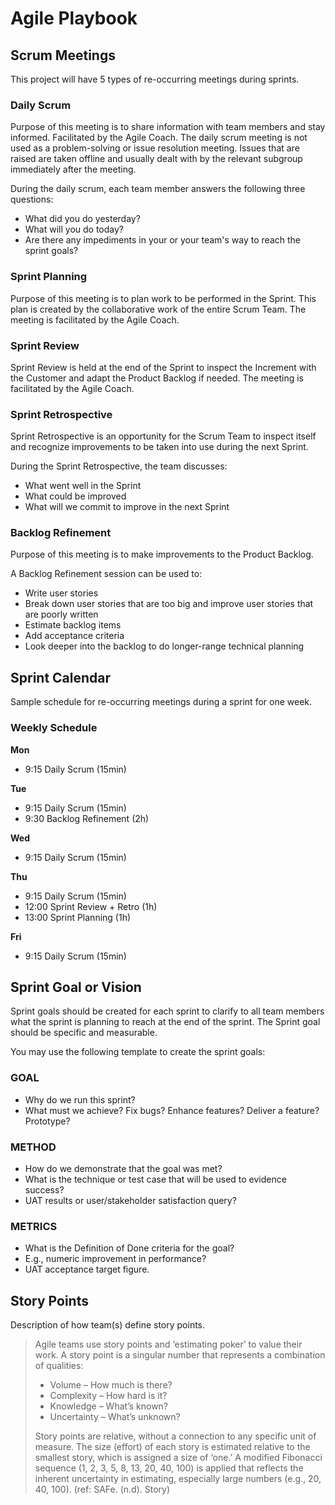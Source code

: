 # Agile Playbook

## Scrum Meetings

This project will have 5 types of re-occurring meetings during sprints.

### Daily Scrum

Purpose of this meeting is to share information with team members and stay informed. Facilitated by the Agile Coach. The daily scrum meeting is not used as a problem-solving or issue resolution meeting. Issues that are raised are taken offline and usually dealt with by the relevant subgroup immediately after the meeting.

During the daily scrum, each team member answers the following three questions:

- What did you do yesterday?
- What will you do today?
- Are there any impediments in your or your team's way to reach the sprint goals?

### Sprint Planning

Purpose of this meeting is to plan work to be performed in the Sprint. This plan is created by the collaborative work of the entire Scrum Team. The meeting is facilitated by the Agile Coach.

### Sprint Review

Sprint Review is held at the end of the Sprint to inspect the Increment with the Customer and adapt the Product Backlog if needed. The meeting is facilitated by the Agile Coach.

### Sprint Retrospective

Sprint Retrospective is an opportunity for the Scrum Team to inspect itself and recognize improvements to be taken into use during the next Sprint.

During the Sprint Retrospective, the team discusses:

- What went well in the Sprint
- What could be improved
- What will we commit to improve in the next Sprint

### Backlog Refinement

Purpose of this meeting is to make improvements to the Product Backlog.

A Backlog Refinement session can be used to:

- Write user stories
- Break down user stories that are too big and improve user stories that are poorly written
- Estimate backlog items
- Add acceptance criteria
- Look deeper into the backlog to do longer-range technical planning

## Sprint Calendar

Sample schedule for re-occurring meetings during a sprint for one week.

### Weekly Schedule

**Mon**

- 9:15 Daily Scrum (15min)

**Tue**

- 9:15 Daily Scrum (15min)
- 9:30 Backlog Refinement (2h)

**Wed**

- 9:15 Daily Scrum (15min)

**Thu**

- 9:15 Daily Scrum (15min)
- 12:00 Sprint Review + Retro (1h)
- 13:00 Sprint Planning (1h)

**Fri**

- 9:15 Daily Scrum (15min)

## Sprint Goal or Vision

Sprint goals should be created for each sprint to clarify to all team members what the sprint is planning to reach at the end of the sprint. The Sprint goal should be specific and measurable.

You may use the following template to create the sprint goals:

### GOAL

- Why do we run this sprint?
- What must we achieve? Fix bugs? Enhance features? Deliver a feature? Prototype?

### METHOD

- How do we demonstrate that the goal was met?
- What is the technique or test case that will be used to evidence success?
- UAT results or user/stakeholder satisfaction query?

### METRICS

- What is the Definition of Done criteria for the goal?
- E.g., numeric improvement in performance?
- UAT acceptance target figure.

## Story Points

Description of how team(s) define story points.

> Agile teams use story points and ‘estimating poker’ to value their work. A story point is a singular number that represents a combination of qualities:
> 
> - Volume – How much is there?
> - Complexity – How hard is it?
> - Knowledge – What’s known?
> - Uncertainty – What’s unknown?
> 
> Story points are relative, without a connection to any specific unit of measure. The size (effort) of each story is estimated relative to the smallest story, which is assigned a size of ‘one.’ A modified Fibonacci sequence (1, 2, 3, 5, 8, 13, 20, 40, 100) is applied that reflects the inherent uncertainty in estimating, especially large numbers (e.g., 20, 40, 100). (ref: SAFe. (n.d). Story)
